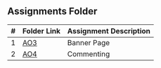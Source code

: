 ##  Assignments Folder

|   #   | Folder Link | Assignment Description |
| :---: | ----------- | ---------------------- |
|   1   |     [AO3](https://github.com/blakeGauna/2143-OOP-Gauna/tree/main/Assignments/AO3)    |       Banner Page      |
|   2   |     [AO4](https://github.com/blakeGauna/2143-OOP-Gauna/tree/main/Assignments/AO4)    |       Commenting       |

